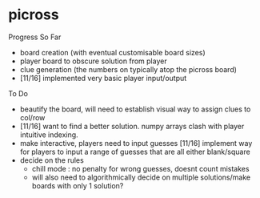 # picross

Progress So Far
- board creation (with eventual customisable board sizes)
- player board to obscure solution from player
- clue generation (the numbers on typically atop the picross board) 
- [11/16] implemented very basic player input/output


To Do
- beautify the board, will need to establish visual way to assign clues to col/row
- [11/16] want to find a better solution. numpy arrays clash with player intuitive indexing.
- make interactive, players need to input guesses [11/16] implement way for players to input a range of guesses that are all either blank/square
- decide on the rules 
    - chill mode : no penalty for wrong guesses, doesnt count mistakes
    - will also need to algorithmically decide on multiple solutions/make boards with only 1 solution?

